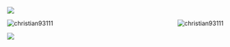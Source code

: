 <p> <img align="center" src="https://i.ibb.co/B4Bnych/banner.png&https://github.com/Christian93111"/> </p>

<!-- <p align="center">🌐 Still Learning And Exploring in a World of Technology</p> -->

 <!-- <h3 align="center">Languages and Tools:</h3>

<p align="center">
  <a href="https://skillicons.dev">
    <img src="https://skillicons.dev/icons?i=html,css,bootstrap,js,py,nodejs,git" />
  </a>
</p> -->

<p> <img align="left" src="https://github-readme-stats.vercel.app/api/top-langs?username=christian93111&theme=transparent&show_icons=true&locale=en&layout=compact" alt="christian93111"/>  </p>

<p>&nbsp;<img align="right" src="https://github-readme-stats.vercel.app/api?username=christian93111&theme=transparent&show_icons=true&locale=en" alt="christian93111"/> </p>

<p> <img align="center" src="https://streak-stats.demolab.com/?user=christian93111&theme=transparent&https://git.io/streak-stats"/> </p>
